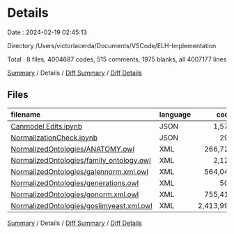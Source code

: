 # Details

Date : 2024-02-19 02:45:13

Directory /Users/victorlacerda/Documents/VSCode/ELH-Implementation

Total : 8 files,  4004687 codes, 515 comments, 1975 blanks, all 4007177 lines

[Summary](results.md) / Details / [Diff Summary](diff.md) / [Diff Details](diff-details.md)

## Files
| filename | language | code | comment | blank | total |
| :--- | :--- | ---: | ---: | ---: | ---: |
| [Canmodel Edits.ipynb](/Canmodel%20Edits.ipynb) | JSON | 1,579 | 0 | 1 | 1,580 |
| [NormalizationCheck.ipynb](/NormalizationCheck.ipynb) | JSON | 299 | 0 | 1 | 300 |
| [NormalizedOntologies/ANATOMY.owl](/NormalizedOntologies/ANATOMY.owl) | XML | 266,729 | 0 | 4 | 266,733 |
| [NormalizedOntologies/family_ontology.owl](/NormalizedOntologies/family_ontology.owl) | XML | 2,122 | 511 | 1,949 | 4,582 |
| [NormalizedOntologies/galennorm.xml.owl](/NormalizedOntologies/galennorm.xml.owl) | XML | 564,042 | 1 | 5 | 564,048 |
| [NormalizedOntologies/generations.owl](/NormalizedOntologies/generations.owl) | XML | 500 | 1 | 5 | 506 |
| [NormalizedOntologies/gonorm.xml.owl](/NormalizedOntologies/gonorm.xml.owl) | XML | 755,419 | 1 | 5 | 755,425 |
| [NormalizedOntologies/goslimyeast.xml.owl](/NormalizedOntologies/goslimyeast.xml.owl) | XML | 2,413,997 | 1 | 5 | 2,414,003 |

[Summary](results.md) / Details / [Diff Summary](diff.md) / [Diff Details](diff-details.md)